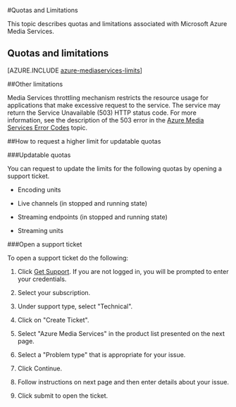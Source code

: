 <properties 
	pageTitle="Media Services quotas and limitation" 
	description="This topic describes quotas and limitations associated with Microsoft Azure Media Services." 
	services="media-services" 
	documentationCenter="" 
	authors="juliako" 
	manager="dwrede" 
	editor=""/>

<tags 
	ms.service="media-services" 
	ms.workload="media" 
	ms.tgt_pltfrm="na" 
	ms.devlang="na" 
	ms.topic="article" 
	ms.date="06/16/2015" 
	ms.author="juliako"/>


#Quotas and Limitations

This topic describes quotas and limitations associated with Microsoft Azure Media Services.

## Quotas and limitations

[AZURE.INCLUDE [azure-mediaservices-limits](../../includes/azure-mediaservices-limits.md)]

##Other limitations

Media Services throttling mechanism restricts the resource usage for applications that make excessive request to the service. The service may return the Service Unavailable (503) HTTP status code. For more information, see the description of the 503 error in the [Azure Media Services Error Codes](http://msdn.microsoft.com/library/azure/dn168949.aspx) topic.

##<a id="request_higher_limit"></a>How to request a higher limit for updatable quotas

###Updatable quotas

You can request to update the limits for the following quotas by opening a support ticket.

- Encoding units

- Live channels (in stopped and running state)
 
- Streaming endpoints (in stopped and running state)
 
- Streaming units

###Open a support ticket

To open a support ticket do the following:

1. Click [Get Support](https://manage.windowsazure.com/?getsupport=true). If you are not logged in, you will be prompted to enter your credentials.

1. Select your subscription.
 
1. Under support type, select "Technical".
 
1. Click on "Create Ticket". 
 
1. Select "Azure Media Services" in the product list presented on the next page.
 
1. Select a "Problem type" that is appropriate for your issue.
 
1. Click Continue.
 
1. Follow instructions on next page and then enter details about your issue.   
 
1. Click submit to open the ticket.
  